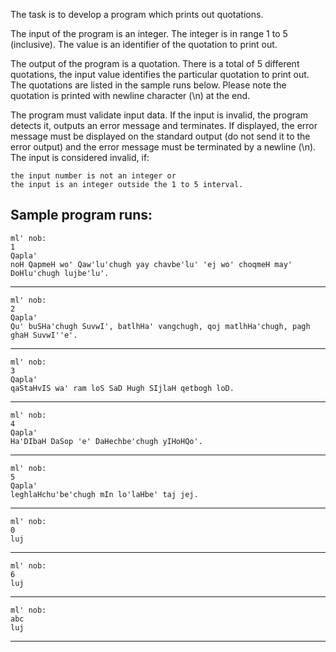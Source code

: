 The task is to develop a program which prints out quotations.

The input of the program is an integer. The integer is in range 1 to 5 (inclusive). The value is an identifier of the quotation to print out.

The output of the program is a quotation. There is a total of 5 different quotations, the input value identifies the particular quotation to print out. The quotations are listed in the sample runs below. Please note the quotation is printed with newline character (\n) at the end.

The program must validate input data. If the input is invalid, the program detects it, outputs an error message and terminates. If displayed, the error message must be displayed on the standard output (do not send it to the error output) and the error message must be terminated by a newline (\n). The input is considered invalid, if:

    the input number is not an integer or
    the input is an integer outside the 1 to 5 interval.

Sample program runs:
------------------------------------------------------------------------------------------------------------------
    ml' nob:
    1
    Qapla'
    noH QapmeH wo' Qaw'lu'chugh yay chavbe'lu' 'ej wo' choqmeH may' DoHlu'chugh lujbe'lu'.
------------------------------------------------------------------------------------------------------------------
    ml' nob:
    2
    Qapla'
    Qu' buSHa'chugh SuvwI', batlhHa' vangchugh, qoj matlhHa'chugh, pagh ghaH SuvwI''e'.
------------------------------------------------------------------------------------------------------------------
    ml' nob:
    3
    Qapla'
    qaStaHvIS wa' ram loS SaD Hugh SIjlaH qetbogh loD.
------------------------------------------------------------------------------------------------------------------
    ml' nob:
    4
    Qapla'
    Ha'DIbaH DaSop 'e' DaHechbe'chugh yIHoHQo'.
------------------------------------------------------------------------------------------------------------------
    ml' nob:
    5
    Qapla'
    leghlaHchu'be'chugh mIn lo'laHbe' taj jej.
------------------------------------------------------------------------------------------------------------------
    ml' nob:
    0
    luj
------------------------------------------------------------------------------------------------------------------
    ml' nob:
    6
    luj
------------------------------------------------------------------------------------------------------------------
    ml' nob:
    abc
    luj
------------------------------------------------------------------------------------------------------------------